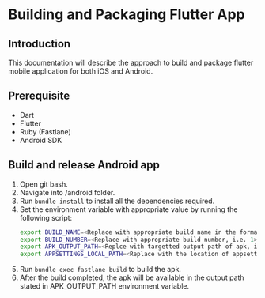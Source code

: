 # Building and Packaging Flutter App

## Introduction
This documentation will describe the approach to build and package flutter mobile application for both iOS and Android.

## Prerequisite
- Dart
- Flutter
- Ruby (Fastlane)
- Android SDK

## Build and release Android app
1. Open git bash.
2. Navigate into <project root>/android folder.
3. Run `bundle install` to install all the dependencies required.
4. Set the environment variable with appropriate value by running the following script:
    ```sh
    export BUILD_NAME=<Replace with appropriate build name in the format of x.y.z, i.e. 1.0.0>
    export BUILD_NUMBER=<Replace with appropriate build number, i.e. 1>
    export APK_OUTPUT_PATH=<Replce with targetted output path of apk, i.e. /output/release.apk>
    export APPSETTINGS_LOCAL_PATH=<Replace with the location of appsettings.local.json, i.e. /config/staging/appsettings.local.json> 
    ```
5. Run `bundle exec fastlane build` to build the apk.
6. After the build completed, the apk will be available in the output path stated in APK_OUTPUT_PATH environment variable.